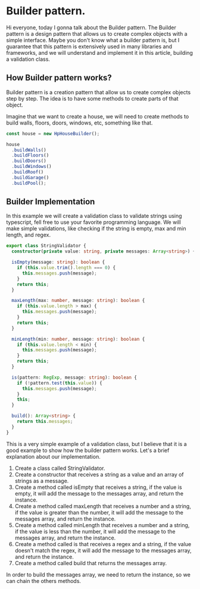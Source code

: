 # Builder pattern.

Hi everyone, today I gonna talk about the Builder pattern. The Builder pattern is a design pattern that allows us to create complex objects with a simple interface. Maybe you don't know what a builder pattern is, but I guarantee that this pattern is extensively used in many libraries and frameworks, and we will understand and implement it in this article, building a validation class.

## How Builder pattern works?

Builder pattern is a creation pattern that allow us to create complex objects step by step. The idea is to have some methods to create parts of that object.

Imagine that we want to create a house, we will need to create methods to build walls, floors, doors, windows, etc, something like that.

```typescript
const house = new HpHouseBuilder();

house
  .buildWalls()
  .buildFloors()
  .buildDoors()
  .buildWindows()
  .buildRoof()
  .buildGarage()
  .buildPool();
```

## Builder Implementation

In this example we will create a validation class to validate strings using typescript, fell free to use your favorite programming language. We will make simple validations, like checking if the string is empty, max and min length, and regex.

```typescript
export class StringValidator {
  constructor(private value: string, private messages: Array<string>) {}

  isEmpty(message: string): boolean {
    if (this.value.trim().length === 0) {
      this.messages.push(message);
    }
    return this;
  }

  maxLength(max: number, message: string): boolean {
    if (this.value.length > max) {
      this.messages.push(message);
    }
    return this;
  }

  minLength(min: number, message: string): boolean {
    if (this.value.length < min) {
      this.messages.push(message);
    }
    return this;
  }

  is(pattern: RegExp, message: string): boolean {
    if (!pattern.test(this.value)) {
      this.messages.push(message);
    }
    this;
  }

  build(): Array<string> {
    return this.messages;
  }
}
```

This is a very simple example of a validation class, but I believe that it is a good example to show how the builder pattern works. Let's a brief explanation about our implementation.

1.  Create a class called StringValidator.
2.  Create a constructor that receives a string as a value and an array of strings as a message.
3.  Create a method called isEmpty that receives a string, if the value is empty, it will add the message to the messages array, and return the instance.
4.  Create a method called maxLength that receives a number and a string, if the value is greater than the number, it will add the message to the messages array, and return the instance.
5.  Create a method called minLength that receives a number and a string, if the value is less than the number, it will add the message to the messages array, and return the instance.
6.  Create a method called is that receives a regex and a string, if the value doesn't match the regex, it will add the message to the messages array, and return the instance.
7.  Create a method called build that returns the messages array.

In order to build the messages array, we need to return the instance, so we can chain the others methods.
